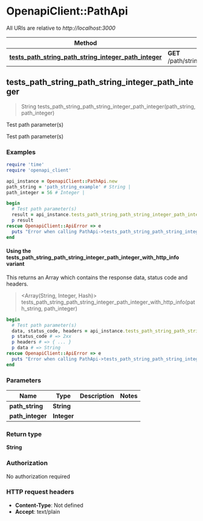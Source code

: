 # OpenapiClient::PathApi

All URIs are relative to *http://localhost:3000*

| Method | HTTP request | Description |
| ------ | ------------ | ----------- |
| [**tests_path_string_path_string_integer_path_integer**](PathApi.md#tests_path_string_path_string_integer_path_integer) | **GET** /path/string/{path_string}/integer/{path_integer} | Test path parameter(s) |


## tests_path_string_path_string_integer_path_integer

> String tests_path_string_path_string_integer_path_integer(path_string, path_integer)

Test path parameter(s)

Test path parameter(s)

### Examples

```ruby
require 'time'
require 'openapi_client'

api_instance = OpenapiClient::PathApi.new
path_string = 'path_string_example' # String | 
path_integer = 56 # Integer | 

begin
  # Test path parameter(s)
  result = api_instance.tests_path_string_path_string_integer_path_integer(path_string, path_integer)
  p result
rescue OpenapiClient::ApiError => e
  puts "Error when calling PathApi->tests_path_string_path_string_integer_path_integer: #{e}"
end
```

#### Using the tests_path_string_path_string_integer_path_integer_with_http_info variant

This returns an Array which contains the response data, status code and headers.

> <Array(String, Integer, Hash)> tests_path_string_path_string_integer_path_integer_with_http_info(path_string, path_integer)

```ruby
begin
  # Test path parameter(s)
  data, status_code, headers = api_instance.tests_path_string_path_string_integer_path_integer_with_http_info(path_string, path_integer)
  p status_code # => 2xx
  p headers # => { ... }
  p data # => String
rescue OpenapiClient::ApiError => e
  puts "Error when calling PathApi->tests_path_string_path_string_integer_path_integer_with_http_info: #{e}"
end
```

### Parameters

| Name | Type | Description | Notes |
| ---- | ---- | ----------- | ----- |
| **path_string** | **String** |  |  |
| **path_integer** | **Integer** |  |  |

### Return type

**String**

### Authorization

No authorization required

### HTTP request headers

- **Content-Type**: Not defined
- **Accept**: text/plain

